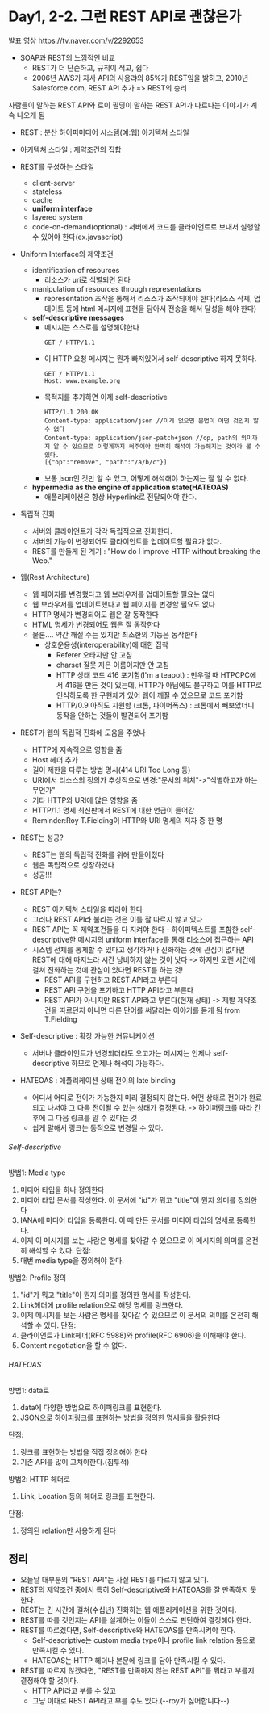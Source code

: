 # Day1, 2-2. 그런 REST API로 괜찮은가

발표 영상 <https://tv.naver.com/v/2292653>
- SOAP과 REST의 느낌적인 비교
  - REST가 더 단순하고, 규칙이 적고, 쉽다
  - 2006년 AWS가 자사 API의 사용랴의 85%가 REST임을 밝히고, 2010년 Salesforce.com, REST API 추가 => REST의 승리

사람들이 말하는 REST API와 로이 필딩이 말하는 REST API가 다르다는 이야기가 계속 나오게 됨

- REST : 분산 하이퍼미디어 시스템(예:웹) 아키텍쳐 스타일
- 아키텍쳐 스타일 : 제약조건의 집합
- REST를 구성하는 스타일
  - client-server
  - stateless
  - cache
  - **uniform interface**
  - layered system
  - code-on-demand(optional) : 서버에서 코드를 클라이언트로 보내서 실행할 수 있어야 한다(ex.javascript)

- Uniform Interface의 제약조건
  - identification of resources
    - 리소스가 uri로 식별되면 된다
  - manipulation of resources through representations
    - representation 조작을 통해서 리소스가 조작되어야 한다(리소스 삭제, 업데이트 등에 html 메시지에 표현을 담아서 전송을 해서 달성을 해야 한다)
  - **self-descriptive messages**
    - 메시지는 스스로를 설명해야한다
        ```
        GET / HTTP/1.1
        ```
    - 이 HTTP 요청 메시지는 뭔가 빠져있어서 self-descriptive 하지 못하다.
        ```
        GET / HTTP/1.1
        Host: www.example.org
        ```
    - 목적지를 추가하면 이제 self-descriptive
        ```
        HTTP/1.1 200 OK
        Content-type: application/json //이게 없으면 문법이 어떤 것인지 알 수 없다
        Content-type: application/json-patch+json //op, path의 의미까지 알 수 있으므로 이렇게까지 써주어야 완벽히 해석이 가능해지는 것이라 볼 수 있다.
        [{"op":"remove", "path":"/a/b/c"}]
        ```
    - 보통 json인 것만 알 수 있고, 어떻게 해석해야 하는지는 잘 알 수 없다.
  - **hypermedia as the engine of application state(HATEOAS)**
    - 애플리케이션은 항상 Hyperlink로 전달되어야 한다.

- 독립적 진화
  - 서버와 클라이언트가 각각 독립적으로 진화한다.
  - 서버의 기능이 변경되어도 클라이언트를 업데이트할 필요가 없다.
  - REST를 만들게 된 계기 : "How do I improve HTTP without breaking the Web."

- 웹(Rest Architecture)
  - 웹 페이지를 변경했다고 웹 브라우저를 업데이트할 필요는 없다
  - 웹 브라우저를 업데이트했다고 웹 페이지를 변경할 필요도 없다
  - HTTP 명세가 변경되어도 웹은 잘 동작한다
  - HTML 명세가 변경되어도 웹은 잘 동작한다
  - 물론.... 약간 깨질 수는 있지만 최소한의 기능은 동작한다
    - 상호운용성(interoperability)에 대한 집착
      - Referer 오타지만 안 고침
      - charset 잘못 지은 이름이지만 안 고침
      - HTTP 상태 코드 416 포기함(I'm a teapot) : 만우절 때 HTPCPC에서 416을 만든 것이 있는데, HTTP가 아님에도 불구하고 이를 HTTP로 인식하도록 한 구현체가 있어 웹이 깨질 수 있으므로 코드 포기함 
      - HTTP/0.9 아직도 지원함 (크롬, 파이어폭스) : 크롬에서 빼보았더니 동작을 안하는 것들이 발견되어 포기함

- REST가 웹의 독립적 진화에 도움을 주었나
  - HTTP에 지속적으로 영향을 줌
  - Host 헤더 추가
  - 길이 제한을 다루는 방법 명시(414 URI Too Long 등)
  - URI에서 리소스의 정의가 추상적으로 변경:"문서의 위치"->"식별하고자 하는 무언가"
  - 기타 HTTP와 URI에 많은 영향을 줌
  - HTTP/1.1 명세 최신판에서 REST에 대한 언급이 들어감
  - Reminder:Roy T.Fielding이 HTTP와 URI 명세의 저자 중 한 명

- REST는 성공?
  - REST는 웹의 독립적 진화를 위해 만들어졌다
  - 웹은 독립적으로 성장하였다
  - 성공!!!

- REST API는?
  - REST 아키텍쳐 스타일을 따라야 한다
  - 그러나 REST API라 불리는 것은 이를 잘 따르지 않고 있다
  - REST API는 꼭 제약조건들을 다 지켜야 한다 - 하이퍼텍스트를 포함한 self-descriptive한 메시지의 uniform interface를 통해 리소스에 접근하는 API
  - 시스템 전체를 통제할 수 있다고 생각하거나 진화하는 것에 관심이 없다면 REST에 대해 따지느라 시간 낭비하지 않는 것이 낫다 -> 하지만 오랜 시간에 걸쳐 진화하는 것에 관심이 있다면 REST를 하는 것!
    - REST API를 구현하고 REST API라고 부른다
    - REST API 구현을 포기하고 HTTP API라고 부른다
    - REST API가 아니지만 REST API라고 부른다(현재 상태) -> 제발 제약조건을 따르던지 아니면 다른 단어를 써달라는 이야기를 듣게 됨 from T.Fielding
- Self-descriptive : 확장 가능한 커뮤니케이션
  - 서버나 클라이언트가 변경되더라도 오고가는 메시지는 언제나 self-descriptive 하므로 언제나 해석이 가능하다.
- HATEOAS : 애플리케이션 상태 전이의 late binding
  - 어디서 어디로 전이가 가능한지 미리 결정되지 않는다. 어떤 상태로 전이가 완료되고 나서야 그 다음 전이될 수 있는 상태가 결정된다. -> 하이퍼링크를 따라 간 후에 그 다음 링크를 알 수 있다는 것
  - 쉽게 말해서 링크는 동적으로 변경될 수 있다.

###### Self-descriptive
방법1: Media type
1. 미디어 타입을 하나 정의한다
2. 미디어 타입 문서를 작성한다. 이 문서에 "id"가 뭐고 "title"이 뭔지 의미를 정의한다
3. IANA에 미디어 타입을 등록한다. 이 때 만든 문서를 미디어 타입의 명세로 등록한다.
4. 이제 이 메시지를 보는 사람은 명세를 찾아갈 수 있으므로 이 메시지의 의미를 온전히 해석할 수 있다.
단점: 
1. 매번 media type을 정의해야 한다.

방법2: Profile 정의
1. "id"가 뭐고 "title"이 뭔지 의미를 정의한 명세를 작성한다.
2. Link헤더에 profile relation으로 해당 명세를 링크한다.
3. 이제 메시지를 보는 사람은 명세를 찾아갈 수 있으므로 이 문서의 의미를 온전히 해석할 수 있다.
단점:
1. 클라이언트가 Link헤더(RFC 5988)와 profile(RFC 6906)을 이해해야 한다.
2. Content negotiation을 할 수 없다.

###### HATEOAS
방법1: data로
1. data에 다양한 방법으로 하이퍼링크를 표현한다.
2. JSON으로 하이퍼링크를 표현하는 방법을 정의한 명세들을 활용한다
   
단점:
1. 링크를 표현하는 방법을 직접 정의해야 한다
2. 기존 API를 많이 고쳐야한다.(침투적)

방법2: HTTP 헤더로
1. Link, Location 등의 헤더로 링크를 표현한다.

단점:
1. 정의된 relation만 사용하게 된다


## 정리
- 오늘날 대부분의 "REST API"는 사실 REST를 따르지 않고 있다.
- REST의 제약조건 중에서 특히 Self-descriptive와 HATEOAS를 잘 만족하지 못한다.
- REST는 긴 시간에 걸쳐(수십년) 진화하는 웹 애플리케이션을 위한 것이다.
- REST를 따를 것인지는 API를 설계하는 이들이 스스로 판단하여 결정해야 한다.
- REST를 따르겠다면, Self-descriptive와 HATEOAS를 만족시켜야 한다.
    - Self-descriptive는 custom media type이나 profile link relation 등으로 만족시킬 수 있다.
    - HATEOAS는 HTTP 헤더나 본문에 링크를 담아 만족시킬 수 있다.
- REST를 따르지 않겠다면, "REST를 만족하지 않는 REST API"를 뭐라고 부를지 결정해야 할 것이다.
  - HTTP API라고 부를 수 있고
  - 그냥 이대로 REST API라고 부를 수도 있다.(--roy가 싫어합니다--)